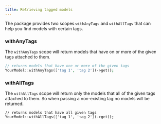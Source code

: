 ```yaml
---
title: Retrieving tagged models
---
```


The package provides two scopes `withAnyTags` and `withAllTags` that can help you find models with certain tags.

### withAnyTags

The `withAnyTags` scope will return models that have on or more of the given tags attached to them.

```php
// returns models that have one or more of the given tags
YourModel::withAnyTags(['tag 1', 'tag 2'])->get();
```

### withAllTags

The `withAllTags` scope will return only the models that all of the given tags attached to them. So when passing a non-existing tag no models will be returned.

```
// returns models that have all given tags
YourModel::withAllTags(['tag 1', 'tag 2'])->get();
```
